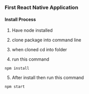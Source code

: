 ### First React Native Application

#### Install Process
1. Have node installed

2. clone package into command line
3. when cloned cd into folder
4. run this command
```
npm install
```
5. After install then run this command
```
npm start
```
